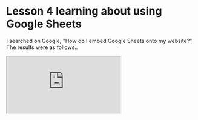 <h1> Lesson 4 learning about using Google Sheets </h1>

<p> I searched on Google, "How do I embed Google Sheets onto my website?" The results were as follows..</p>

<iframe src="https://docs.google.com/spreadsheets/d/1Kdv6faxP1GgXb0eQf-W2uClGqUEVXkrym98WAmdV0MQ/pubhtml?widget=true&amp;headers=false"></iframe>
